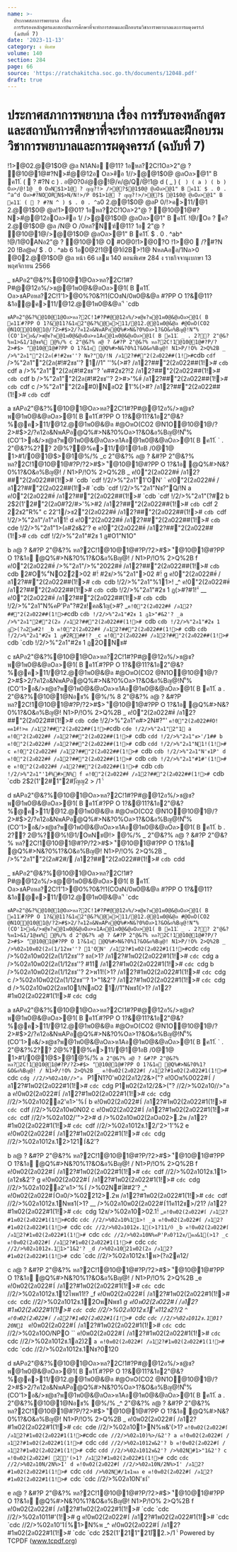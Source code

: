 ```yaml
---
name: >-
  ประกาศสภาการพยาบาล เรื่อง
  การรับรองหลักสูตรและสถาบันการศึกษาที่จะทำการสอนและฝึกอบรมวิชาการพยาบาลและการผดุงครรภ์
  (ฉบับที่ 7)
date: '2023-11-13'
category: ง พิเศษ
volume: 140
section: 284
page: 66
source: 'https://ratchakitcha.soc.go.th/documents/12048.pdf'
draft: true
---
```


# ประกาศสภาการพยาบาล เรื่อง การรับรองหลักสูตรและสถาบันการศึกษาที่จะทำการสอนและฝึกอบรมวิชาการพยาบาลและการผดุงครรภ์ (ฉบับที่ 7)

!1>@02.@@1$0@ @ล N1ANอ @11? 1อหล?2C!1Oล>2"@ ? @10@1@#?N>#ํ@@12อ Oล>#ึอ 1//>@@1$0@ @ลOล>@1" B ค11.์ (  ? #?N c ) . อ@0?0อํ@@!@/ค/@/Q/@!1@ d ( _ ) ( ` ) ( a ) ( b ) Oล>/@!1@ _0 OหN$1>1@ ? ญญ?!> />@?$@1$0@ @ลOล>@1" B ค11.์ $ . 0 . ^a^d Oล>#?NOORN$>N/N!>/P 0$1>1@ ? ญญ?!>/>@?$ @1$0@ @ลOล>@1" B ค11.์ (  ? #?N ^ ) $ . 0 . ^a`0 2.@@1$0@ @ลP 0/!>ค>11/@1 2.@@1$0@ @ล!1>@01? 1อหล?2C!1Oล>2"@ ? @10@1@#?N>#ํ@@12อOล>#ึอ 1/ />@@1$0@ @ลOล>@1" B ค11.์ !@/Oอ ? ค? 2.@@1$0@ @ล /N@ O /0หล?Nฑ์@11? 1อ 2"@ ? @10@1@/>@@1$0@ @ลOล>@1" B ค11.์ $ . 0 . ^ab^ !@/1@0ANอ2"@ ? @10@1@ O #O@0!1>@0?O !1>@0  /?#?N 20 !Bล@ค/ $ . 0 . ^ab 6 1อ0@2!1@@10์2B>!1@ NหลAออ/1Nล>0 @02.@@1$0@ @ล หน้า 66 เลม 140 ตอนพิเศษ 284 ง ราชกิจจานุเบกษา 13 พฤศจิกายน 2566

_ ชAPอ2"@&?%@10@1@Oล>หล?2C!1#?P#@@12อ%/>ช@@1พ0@&@ลOล>@1( B ค11.์ Oล>ชAPอหล?2C!1'1>@0%?0&?!1(COชN/0พ0@&@ล #?PP O 1?&@11?&1อ@ค>11/@12.@@1พ0@&@ล 'ี `cdb

` ชAPอ2"@&?%@10@1@Oล>หล?2C!1#?P#@@12อ%/>ช@ช?พ@1พ0@&@ลOล>@1( B ค11.์#?PP O 1?&@11?&1อ2"@&?%@ค>11/@12.@@1พ0@&@ล #@OหO(CO2 @N1O@10@1@/?2>#$>2/?ค12อ&NพAPอ@Q%#>N&?0%Oล>1?&O&อ%Bญ@!N'็%(CO'1>อ&/>ช@ช?พ@1พ0@&@ลOล>ห1Aอ@1พ0@&@ลOล>@1( B ค11.์ _ . 2?? 2"@&?%พ1>&1/1@ชช% @%/% c 2"@&?% ล@ ? &#?P 2"@&?% หล?2C!1@10@1@#?P/?2>#$> 'ี@10@1@#?PP O 1?&1อ @Q%#>N&?0%1?&O&อ%Bญ@! N1>P/!O% 2>Q%2B _ />%"2ล1""2(2ล(#!#2ชช''? Nช?"Q/!N /ล12?##"2(2ล022##(1!># `cdb `cdf ` />%"2ล1""2(2ล(#!#2ชช''? 1//1" ''%(>#? /ล12?##"2(2ล022##(1!># `cdb `cdf a />%"2ล1""2(2ล(#!#2ชช''? 'ค##2ช2?!2 /ล12?##"2(2ล022##(1!># `cdb `cdf b />%"2ล1""2(2ล(#!#2ชช''? 2>#>'%#์ /ล12?##"2(2ล022##(1!># `cdb `cdf c />%"2ล1""2(2ล#0)NลO2 1'%(>#? /ล12?##"2(2ล022##(1!># `cdb `cdf

a ชAPอ2"@&?%@10@1@Oล>หล?2C!1#?P#@@12อ%/>ช@ช?พ@1พ0@&@ลOล>@1( B ค11.์#?PP O 1?&@11?&1อ2"@&?%@ค>11/@12.@@1พ0@&@ล #@OหO(CO2 @N1O@10@1@/?2>#$>2/?ค12อ&NพAPอ@Q%#>N&?0%Oล>1?&O&อ%Bญ@!N'็%(CO'1>อ&/>ช@ช?พ@1พ0@&@ลOล>ห1Aอ@1พ0@&@ลOล>@1( B ค11.์ ` . 2"@&?%2?? 2@%?@%ค>11/@1@1อB /0@1@ 1>#1/0@1@$>@1@%/% _c 2"@&?% ล@ ? &#?P 2"@&?% หล?2C!1@10@1@#?P/?2>#$> 'ี@10@1@#?PP O 1?&1อ @Q%#>N&?0%1?&O&อ%Bญ@! / N1>P/!O% 2>Q%2B _ ค!0"2(2ล022##์ /ล12?##"2(2ล022##(1!># `cdb `cdf !/2/>%"2ล1"1'ON' ` ค!0"2(2ล022##์ /ล12?##"2(2ล022##(1!># `cdb `cdf !/2/>%"2ล1"Nช?"Q/!N a ค!0"2(2ล022##์ /ล12?##"2(2ล022##(1!># `cdb `cdf !/2/>%"2ล1"(?#2 b 2$2(1'2#"2(2ล0#?2/#>'%>#2 /ล12?##"2(2ล022##(1!># `cdb `cdf 2 22ช2"R%" c 22'1/>ช2"2(2ล022##์ /ล12?##"2(2ล022##(1!># `cdb `cdf !/2/>%"2ล1"/ล1"ล11!์ d ค!0"2(2ล022##์ /ล12?##"2(2ล022##(1!># `cdb `cde !/2/>%"2ล1"1>(ล#2ช&2'? e ค!0"2(2ล022##์ /ล12?##"2(2ล022##(1!># `cdb `cdf !/2/>%"2ล1"#2ช 1 ฏ#O1"N1O"

b ล@ ? &#?P 2"@&?% หล?2C!1@10@1@#?P/?2>#$> 'ี@10@1@#?PP O 1?&1อ @Q%#>N&?0%1?&O&อ%Bญ@! / N1>P/!O% 2>Q%2B f ค!0"2(2ล022##์ />%"2ล1"/>%"2022##์ /ล12?##"2(2ล022##(1!># `cdb `cdb 2#O%"์NO2้2>02 #!์ #2ช/>%"2ล1">02 #!์ g ค!0"2(2ล022##์ /ล12?##"2(2ล022##(1!># `cdb `cdb !/2/>%"2ล1"%11>! _^ ค!0"2(2ล022##์ /ล12?##"2(2ล022##(1!># `cdb `cdb !/2/>%"2ล1"#2ช 1 ฏ(>#?#1!"์ __ ค!0"2(2ล022##์ /ล12?##"2(2ล022##(1!># `cdb `cdb !/2/>%"2ล1"N%คP'Pล"?#2ช!คล&1ญ(>#? _` ค!0"2(2ล022##์ /ล12?##"2(2ล022##(1!># `cdb `cdb !/2/>%"2ล1"#2ช 1 ฏ1>"#&2'? _a />%"2ล1"2#"2(2ล /ล12?##"2(2ล022##(1!># `cdb `cdb !/2/>%"2ล1"#2ช 1 ฏ>(?ล2ค#2! _b ค!0"2(2ล022##์ /ล12?##"2(2ล022##(1!># `cdb `cdb !/2/>%"2ล1"#2ช 1 ฏ#2R##!? _c ค!0"2(2ล022##์ /ล12?##"2(2ล022##(1!># `cdb `cdb !/2/>%"2ล1"#2ช 1 ฏ2ONช#

c ชAPอ2"@&?%@10@1@Oล>หล?2C!1#?P#@@12อ%/>ช@ช?พ@1พ0@&@ลOล>@1( B ค11.์#?PP O 1?&@11?&1อ2"@&?%@ค>11/@12.@@1พ0@&@ล #@OหO(CO2 @N1O@10@1@/?2>#$>2/?ค12อ&NพAPอ@Q%#>N&?0%Oล>1?&O&อ%Bญ@!N'็%(CO'1>อ&/>ช@ช?พ@1พ0@&@ลOล>ห1Aอ@1พ0@&@ลOล>@1( B ค11.์ a . 2"@&?%@10@1@Nอช% @%/% 8 2"@&?% ล@ ? &#?P หล?2C!1@10@1@#?P/?2>#$> 'ี@10@1@#?PP O 1?&1อ @Q%#>N&?0%1?&O&อ%Bญ@! N1>P/!O% 2>Q%2B _ ค!0"2(2ล022##์ /ล12?##"2(2ล022##(1!># `cdb `cde !/2/>%"2ล1"ค#>2N#?"' ` ค!0"2(2ล022##์O!คค1#์!>ค /ล12?##"2(2ล022##(1!># `cdb `cde !/2/>%"2ล1"2"1 a ค!0"2(2ล022##์ /ล12?##"2(2ล022##(1!># `cdb `cdd !/2/>%"2ล1"ช>'/1## b ค!0"2(2ล022##์ /ล12?##"2(2ล022##(1!># `cdb `cdd !/2/>%"2ล1"N1!(1!># c ค!0"2(2ล022##์ /ล12?##"2(2ล022##(1!># `cdb `cdb !/2/>%"2ล1"N'ช1P' d ค!0"2(2ล022##์ /ล12?##"2(2ล022##(1!># `cdb `cdb !/2/>%"2ล1"#1#'(1!># e ค!0"2(2ล022##์ /ล12?##"2(2ล022##(1!># `cdb `cdb !/2/>%"2ล1"'1#์%#>N% f ค!0"2(2ล022##์ /ล12?##"2(2ล022##(1!># `cdb `cdb 2$2(1'2#1"2#)ัญญ2 > /1 '์

d ชAPอ2"@&?%@10@1@Oล>หล?2C!1#?P#@@12อ%/>ช@ช?พ@1พ0@&@ลOล>@1( B ค11.์#?PP O 1?&@11?&1อ2"@&?%@ค>11/@12.@@1พ0@&@ล #@OหO(CO2 @N1O@10@1@/?2>#$>2/?ค12อ&NพAPอ@Q%#>N&?0%Oล>1?&O&อ%Bญ@!N'็%(CO'1>อ&/>ช@ช?พ@1พ0@&@ลOล>ห1Aอ@1พ0@&@ลOล>@1( B ค11.์ b . 2?? 2@%?@%!@1/OหNช@!> @%/% _ 2"@&?% ล@ ? &#?P 2"@&?% หล?2C!1@10@1@#?P/?2>#$> 'ี@10@1@#?PP O 1?&1อ @Q%#>N&?0%1?&O&อ%Bญ@! N1>P/!O% 2>Q%2B _ />%"2ล1""2(2ล#2#/ /ล12?##"2(2ล022##(1!># `cdb `cdd

_ ชAPอ2"@&?%@10@1@Oล>หล?2C!1#?P#@@12อ%/>ช@@1พ0@&@ลOล>@1( B ค11.์ Oล>ชAPอหล?2C!1'1>@0%?0&?!1(COชN/0พ0@&@ล #?PP O 1?&@11?&1อ@ค>11/@12.@@1พ0@&@ล 'ี `cdc

` ชAPอ2"@&?%@10@1@Oล>หล?2C!1#?P#@@12อ%/>ช@ช?พ@1พ0@&@ลOล>@1( B ค11.์#?PP O 1?&@11?&1อ2"@&?%@ค>11/@12.@@1พ0@&@ล #@OหO(CO2 @N1O@10@1@/?2>#$>2/?ค12อ&NพAPอ@Q%#>N&?0%Oล>1?&O&อ%Bญ@!N'็%(CO'1>อ&/>ช@ช?พ@1พ0@&@ลOล>ห1Aอ@1พ0@&@ลOล>@1( B ค11.์ _ . 2?? 2"@&?%พ1>&1/1@ชช% @%/% d 2"@&?% ล@ ? &#?P 2"@&?% หล?2C!1@10@1@#?P/?2>#$> 'ี@10@1@#?PP O 1?&1อ @Q%#>N&?0%1?&O&อ%Bญ@! N1>P/!O% 2>Q%2B _ />%02ล10พ02(2ล(1/12ชช''? 1'ON' /ล12?#1พ02(2ล022#1(1!># `cdc `cdg ` />%02ล10พ02(2ล(1/12ชช''? ชล(>1? /ล12?#1พ02(2ล022#1(1!># `cdc `cdg a />%02ล10พ02(2ล(1/12ชช''? #11 /ล12?#1พ02(2ล022#1(1!># `cdc `cdg b />%02ล10พ02(2ล(1/12ชช''? 2>พ11!(>1? /ล12?#1พ02(2ล022#1(1!># `cdc `cdg c />%02ล10พ02(2ล(1/12ชช''? 1>"1&2'? /ล12?#1พ02(2ล022#1(1!># `cdc `cdg d />%02ล10พ02(2ลพ101/NลO2 1//1"Nพช1(>1? /ล12?#1พ02(2ล022#1(1!># `cdc `cdg

a ชAPอ2"@&?%@10@1@Oล>หล?2C!1#?P#@@12อ%/>ช@ช?พ@1พ0@&@ลOล>@1( B ค11.์#?PP O 1?&@11?&1อ2"@&?%@ค>11/@12.@@1พ0@&@ล #@OหO(CO2 @N1O@10@1@/?2>#$>2/?ค12อ&NพAPอ@Q%#>N&?0%Oล>1?&O&อ%Bญ@!N'็%(CO'1>อ&/>ช@ช?พ@1พ0@&@ลOล>ห1Aอ@1พ0@&@ลOล>@1( B ค11.์ ` . 2"@&?%2?? 2@%?@%ค>11/@1@1อB /0@1@ 1>#1/0@1@$>@1@%/% `a 2"@&?% ล@ ? &#?P 2"@&?% หล?2C!1@10@1@#?P/?2>#$> 'ี@10@1@#?PP O 1?&1อ @Q%#>N&?0%1?&O&อ%Bญ@! / N1>P/!O% 2>Q%2B _ ค!0พ02(2ล022#1์ /ล12?#1พ02(2ล022#1(1!># `cdc `cdg //2/>%02ล10//>"ล ` P1N1?0'พ02(2ล12/2&>("? ค!0Oพ%0022#1์ /ล12?#1พ02(2ล022#1(1!># `cdc `cdg P1พ02(2ล12/2&>("? //2/>%02ล10//>"ล a ค!0พ02(2ล022#1์ /ล12?#1พ02(2ล022#1(1!># `cdc `cdg //2/>%02ล102ล2'ค1>'%1์ b ค!0พ02(2ล022#1์ /ล12?#1พ02(2ล022#1(1!># `cdc `cdf //2/>%02ล10พ0N02 c ค!0พ02(2ล022#1์ /ล12?#1พ02(2ล022#1(1!># `cdc `cdf //2/>%02ล102/'">2># d />%02ล10พ02(2ลOล02>.2พ /ล12?#1พ02(2ล022#1(1!># `cdc `cdf //2/>%02ล1012ช.12/'2>'1'%2 e ค!0พ02(2ล022#1์ /ล12?#1พ02(2ล022#1(1!># `cdc `cdg //2/>%02ล1012ช.12>1211์&2'?

b ล@ ? &#?P 2"@&?% หล?2C!1@10@1@#?P/?2>#$> 'ี@10@1@#?PP O 1?&1อ @Q%#>N&?0%1?&O&อ%Bญ@! / N1>P/!O% 2>Q%2B f ค!0พ02(2ล022#1์ /ล12?#1พ02(2ล022#1(1!># `cdc `cdf //2/>%02ล1012ช.11>(ล12ช&2'? g ค!0พ02(2ล022#1์ /ล12?#1พ02(2ล022#1(1!># `cdc `cdg //2/>%02ล102ล2'ค1>'%1์ />%02N#)ั##2'? _^ ค!0พ02(2ล022#1์Oล0/>%02212>.2พ /ล12?#1พ02(2ล022#1(1!># `cdc `cdf //2/>%02ล1012ช.1Nพช1(>1? __ />%02ล10พ02(2ล022#1์11ค112ช>/21? /ล12?#1พ02(2ล022#1(1!># `cdc `cdg 12ช/>%02ล10>02.1!์ _` ค!0พ02(2ล022#1์ /ล12?#1พ02(2ล022#1(1!># `cdc `cdc //2/>%02ล10%11>! _a ค!0พ02(2ล022#1์ /ล12?#1พ02(2ล022#1(1!># `cdc `cdc //2/>%02ล1012ช.1(>1?11/0์ _b ค!0พ02(2ล022#1์ /ล12?#1พ02(2ล022#1(1!># `cdc `cdc //2/>%02ล10N%คP'Pล0?12ช/คล&1(>1? _c ค!0พ02(2ล022#1์ /ล12?#1พ02(2ล022#1(1!># `cdc `cdc //2/>%02ล1012ช.11>"1&2'? _d />%02ล1021พ02(2ล /ล12?#1พ02(2ล022#1(1!># `cdc `cdc //2/>%02ล1012ช.1พ>(?ล2ค12/

c ล@ ? &#?P 2"@&?% หล?2C!1@10@1@#?P/?2>#$> 'ี@10@1@#?PP O 1?&1อ @Q%#>N&?0%1?&O&อ%Bญ@! / N1>P/!O% 2>Q%2B _e ค!0พ02(2ล022#1์ /ล12?#1พ02(2ล022#1(1!># `cdc `cdc //2/>%02ล1012ช.112ไพพ11!? _f ค!0พ02(2ล022#1์ /ล12?#1พ02(2ล022#1(1!># `cdc `cdc //2/>%02ล1012ช.12OพNพช1 _g ค!0พ02(2ล022#1์ /ล12?#1พ02(2ล022#1(1!># `cdc `cdc //2/>%02ล1012ช.1'ค112ช2?/2 `^ ค!0พ02(2ล022#1์ /ล12?#1พ02(2ล022#1(1!># `cdc `cdc //2/>%02ล1012ช.101?20N1 `_ ค!0พ02(2ล022#1์ /ล12?#1พ02(2ล022#1(1!># `cdc `cdc //2/>%02ล10O/NPO `` ค!0พ02(2ล022#1์ /ล12?#1พ02(2ล022#1(1!># `cdc `cdc //2/>%02ล1012ช.1ล2)2 `a ค!0พ02(2ล022#1์ /ล12?#1พ02(2ล022#1(1!># `cdc `cdc //2/>%02ล1012ช.1Nช?0120

d ชAPอ2"@&?%@10@1@Oล>หล?2C!1#?P#@@12อ%/>ช@ช?พ@1พ0@&@ลOล>@1( B ค11.์#?PP O 1?&@11?&1อ2"@&?%@ค>11/@12.@@1พ0@&@ล #@OหO(CO2 @N1O@10@1@/?2>#$>2/?ค12อ&NพAPอ@Q%#>N&?0%Oล>1?&O&อ%Bญ@!N'็%(CO'1>อ&/>ช@ช?พ@1พ0@&@ลOล>ห1Aอ@1พ0@&@ลOล>@1( B ค11.์ a . 2"@&?%@10@1@Nอช% @%/% _^ 2"@&?% ล@ ? &#?P 2"@&?% หล?2C!1@10@1@#?P/?2>#$> 'ี@10@1@#?PP O 1?&1อ @Q%#>N&?0%1?&O&อ%Bญ@! N1>P/!O% 2>Q%2B _ ค!0พ02(2ล022#1์ /ล12?#1พ02(2ล022#1(1!># `cdc `cde //2/>%02ล101>N%พ&'(>1? ` ค!0พ02(2ล022#1์ /ล12?#1พ02(2ล022#1(1!># `cdc `cde //2/>%02ล10)%>/&2'? a ค!0พ02(2ล022#1์ /ล12?#1พ02(2ล022#1(1!># `cdc `cdd //2/>%02ล1012ช&2'? b ค!0พ02(2ล022#1์ /ล12?#1พ02(2ล022#1(1!># `cdc `cdd //2/>%02ล1012ช&2'? />%02N#1>"1&2'? c ค!0พ02(2ล022#1์ 2'(>1? /ล12?#1พ02(2ล022#1(1!># `cdc `cdc //2/>%02ล10N/2N%>1์' d ค!0พ02(2ล022#1์ //2/>%02ล10N/2N%>1์' /ล12?#1พ02(2ล022#1(1!># `cdc `cdd />%02N#/1ช1พล e ค!0พ02(2ล022#1์ /ล12?#1พ02(2ล022#1(1!># `cdc `cdc //2/>%02ล10N'ช1่'

e ล@ ? &#?P 2"@&?% หล?2C!1@10@1@#?P/?2>#$> 'ี@10@1@#?PP O 1?&1อ @Q%#>N&?0%1?&O&อ%Bญ@! N1>P/!O% 2>Q%2B f ค!0พ02(2ล022#1์ /ล12?#1พ02(2ล022#1(1!># `cdc `cdc //2/>%02ล1011#'(1!># g ค!0พ02(2ล022#1์ /ล12?#1พ02(2ล022#1(1!># `cdc `cdc //2/>%02ล10'11์%1>N%พ _^ ค!0พ02(2ล022#1์ /ล12?#1พ02(2ล022#1(1!># `cdc `cdc 2$2(1'211"21)ั2.>/1 '์ Powered by TCPDF (www.tcpdf.org)
